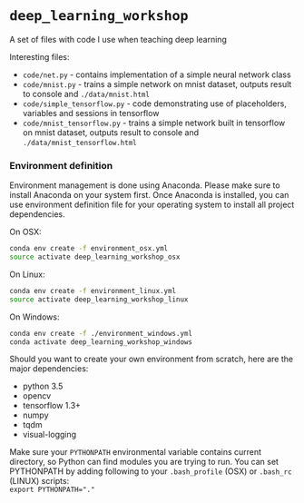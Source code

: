 # `deep_learning_workshop`

A set of files with code I use when teaching deep learning

Interesting files:  
- `code/net.py` - contains implementation of a simple neural network class  
- `code/mnist.py` - trains a simple network on mnist dataset, outputs result to console and `./data/mnist.html`  
- `code/simple_tensorflow.py` - code demonstrating use of placeholders, variables and sessions in tensorflow  
- `code/mnist_tensorflow.py` - trains a simple network built in tensorflow on mnist dataset, outputs result to console and `./data/mnist_tensorflow.html`

### Environment definition

Environment management is done using Anaconda. Please make sure to install Anaconda on your system first.
Once Anaconda is installed, you can use environment definition file for your operating system to install all project dependencies.

On OSX:
```bash
conda env create -f environment_osx.yml
source activate deep_learning_workshop_osx
```

On Linux:
```bash
conda env create -f environment_linux.yml
source activate deep_learning_workshop_linux
```

On Windows:
```bash
conda env create -f ./environment_windows.yml
conda activate deep_learning_workshop_windows
```

Should you want to create your own environment from scratch, here are the major dependencies:  
- python 3.5  
- opencv  
- tensorflow 1.3+  
- numpy  
- tqdm  
- visual-logging  

Make sure your `PYTHONPATH` environmental variable contains current directory, so Python can find modules you are trying to run. You can set PYTHONPATH by adding following to your `.bash_profile` (OSX) or `.bash_rc` (LINUX) scripts:  
`export PYTHONPATH="."`
